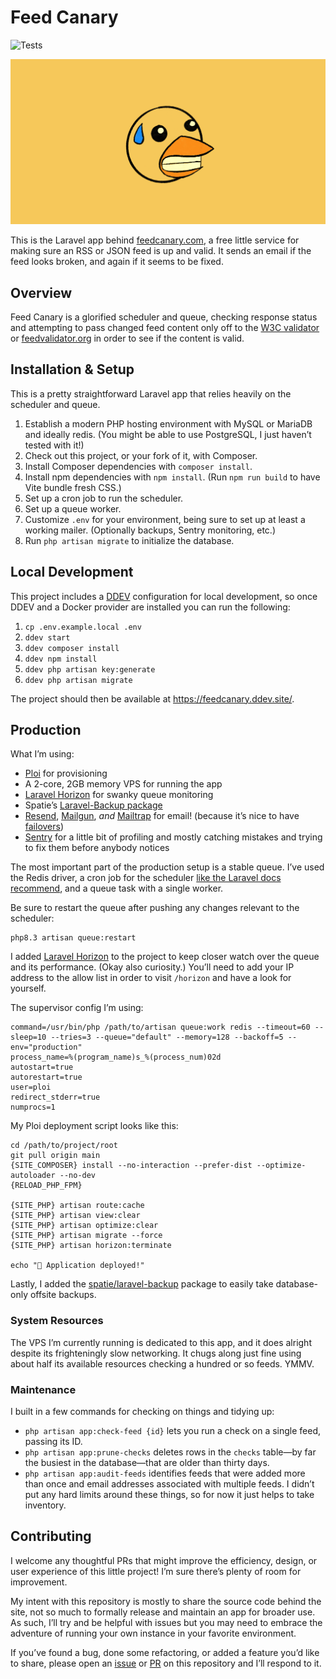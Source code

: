 # Feed Canary

![Tests](https://github.com/mattstein/feed-canary/actions/workflows/ci.yaml/badge.svg)

![The anxious canary](./public/social-card.png)

This is the Laravel app behind [feedcanary.com](https://feedcanary.com), a free little service for making sure an RSS or JSON feed is up and valid. It sends an email if the feed looks broken, and again if it seems to be fixed.

## Overview

Feed Canary is a glorified scheduler and queue, checking response status and attempting to pass changed feed content only off to the [W3C validator](https://validator.w3.org/feed) or [feedvalidator.org](https://www.feedvalidator.org) in order to see if the content is valid.

## Installation & Setup

This is a pretty straightforward Laravel app that relies heavily on the scheduler and queue.

1. Establish a modern PHP hosting environment with MySQL or MariaDB and ideally redis. (You might be able to use PostgreSQL, I just haven’t tested with it!)
2. Check out this project, or your fork of it, with Composer.
3. Install Composer dependencies with `composer install`.
4. Install npm dependencies with `npm install`. (Run `npm run build` to have Vite bundle fresh CSS.)
5. Set up a cron job to run the scheduler.
6. Set up a queue worker.
7. Customize `.env` for your environment, being sure to set up at least a working mailer. (Optionally backups, Sentry monitoring, etc.)
8. Run `php artisan migrate` to initialize the database.

## Local Development

This project includes a [DDEV](https://ddev.com) configuration for local development, so once DDEV and a Docker provider are installed you can run the following:

1. `cp .env.example.local .env`
2. `ddev start`
3. `ddev composer install`
4. `ddev npm install`
5. `ddev php artisan key:generate`
6. `ddev php artisan migrate`

The project should then be available at https://feedcanary.ddev.site/.

## Production

What I’m using:

- [Ploi](https://ploi.io) for provisioning
- A 2-core, 2GB memory VPS for running the app
- [Laravel Horizon](https://laravel.com/docs/11.x/horizon) for swanky queue monitoring
- Spatie’s [Laravel-Backup package](https://github.com/spatie/laravel-backup)
- [Resend](https://resend.com), [Mailgun](https://www.mailgun.com), *and* [Mailtrap](https://mailtrap.io) for email! (because it’s nice to have [failovers](https://laravel.com/docs/11.x/mail#failover-configuration))
- [Sentry](http://sentry.io) for a little bit of profiling and mostly catching mistakes and trying to fix them before anybody notices

The most important part of the production setup is a stable queue. I’ve used the Redis driver, a cron job for the scheduler [like the Laravel docs recommend](https://laravel.com/docs/11.x/scheduling#running-the-scheduler), and a queue task with a single worker.

Be sure to restart the queue after pushing any changes relevant to the scheduler:

```
php8.3 artisan queue:restart
```

I added [Laravel Horizon](https://laravel.com/docs/11.x/horizon) to the project to keep closer watch over the queue and its performance. (Okay also curiosity.) You’ll need to add your IP address to the allow list in order to visit `/horizon` and have a look for yourself.

The supervisor config I’m using:

```
command=/usr/bin/php /path/to/artisan queue:work redis --timeout=60 --sleep=10 --tries=3 --queue="default" --memory=128 --backoff=5 --env="production"
process_name=%(program_name)s_%(process_num)02d
autostart=true
autorestart=true
user=ploi
redirect_stderr=true
numprocs=1
```

My Ploi deployment script looks like this:

```
cd /path/to/project/root
git pull origin main
{SITE_COMPOSER} install --no-interaction --prefer-dist --optimize-autoloader --no-dev
{RELOAD_PHP_FPM}

{SITE_PHP} artisan route:cache
{SITE_PHP} artisan view:clear
{SITE_PHP} artisan optimize:clear
{SITE_PHP} artisan migrate --force
{SITE_PHP} artisan horizon:terminate

echo "🚀 Application deployed!"
```

Lastly, I added the [spatie/laravel-backup](https://github.com/spatie/laravel-backup) package to easily take database-only offsite backups.

### System Resources

The VPS I’m currently running is dedicated to this app, and it does alright despite its frighteningly slow networking. It chugs along just fine using about half its available resources checking a hundred or so feeds. YMMV.

### Maintenance

I built in a few commands for checking on things and tidying up:

- `php artisan app:check-feed {id}` lets you run a check on a single feed, passing its ID.
- `php artisan app:prune-checks` deletes rows in the `checks` table—by far the busiest in the database—that are older than thirty days.
- `php artisan app:audit-feeds` identifies feeds that were added more than once and email addresses associated with multiple feeds. I didn’t put any hard limits around these things, so for now it just helps to take inventory.

## Contributing

I welcome any thoughtful PRs that might improve the efficiency, design, or user experience of this little project! I’m sure there’s plenty of room for improvement.

My intent with this repository is mostly to share the source code behind the site, not so much to formally release and maintain an app for broader use. As such, I’ll try and be helpful with issues but you may need to embrace the adventure of running your own instance in your favorite environment.

If you’ve found a bug, done some refactoring, or added a feature you’d like to share, please open an [issue](https://github.com/mattstein/feed-canary/issues) or [PR](https://github.com/mattstein/feed-canary/pulls) on this repository and I’ll respond to it.
